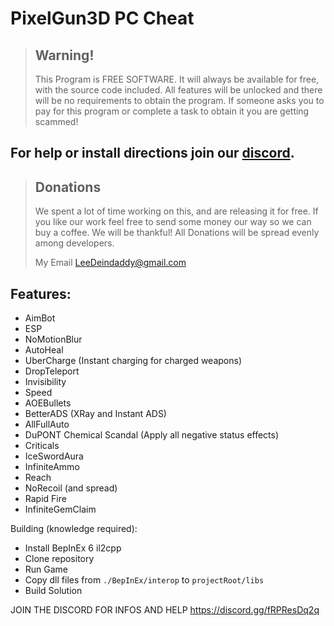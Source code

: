 # PixelGun3D PC Cheat

> ## Warning!
> This Program is FREE SOFTWARE.
It will always be available for free, with the source code included. All features will be unlocked and there will be no requirements to obtain the program. If someone asks you to pay for this program or complete a task to obtain it you are getting scammed!

## For help or install directions join our [discord](https://discord.gg/fRPResDq2q).

> ## Donations
> We spent a lot of time working on this, and are releasing it for free.
> If you like our work feel free to send some money our way so we can buy a coffee.
> We will be thankful! All Donations will be spread evenly among developers.
> 
> My Email LeeDeindaddy@gmail.com
>

## Features:
- AimBot
- ESP
- NoMotionBlur
- AutoHeal
- UberCharge (Instant charging for charged weapons)
- DropTeleport
- Invisibility
- Speed
- AOEBullets
- BetterADS (XRay and Instant ADS)
- AllFullAuto
- DuPONT Chemical Scandal (Apply all negative status effects)
- Criticals
- IceSwordAura
- InfiniteAmmo
- Reach
- NoRecoil (and spread)
- Rapid Fire
- InfiniteGemClaim

Building (knowledge required):

- Install BepInEx 6 il2cpp
- Clone repository
- Run Game
- Copy dll files from `./BepInEx/interop` to `projectRoot/libs`
- Build Solution


JOIN THE DISCORD FOR INFOS AND HELP https://discord.gg/fRPResDq2q
